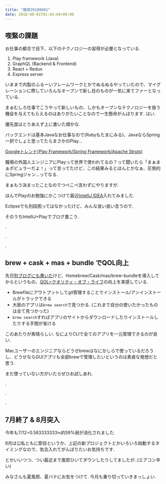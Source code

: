```yaml
---
title: "雑感20180801"
date: 2018-08-01T01:43:04+09:00
---
```


## 喫緊の課題

<!--more-->

お仕事の都合で目下、以下のテクノロジーの習得が必要となっている.

1. Play framework (Java)
1. GraphQL (Backend & Frontend)
1. React + Redux
1. Express server

いままで内製のふるーいフレームワークとかでぬるぬるやっていたので、マイグレーションに際していろんなオープンで新し目のものが一気に来てファーとなっている.

まぁむしろ仕事でこうやって新しいもの、しかもオープンなテクノロジーを扱う機会を与えてもらえるのはありがたいことなので一生懸命がんばります. はい.

優先度はとりあえず上に書いた順かな.

バックエンドは基本Javaなお仕事なので(Rubyもたまにみる)、JavaならSpring一択でしょと思ってたらまさかのPlay...

[Googleトレンド(Play Framework/Spring Framework/Apache Struts)](https://trends.google.com/trends/explore?cat=32&date=today%205-y&q=%2Fm%2F0c3ykpz,%2Fm%2F0dhx5b,%2Fm%2F02bcj2)

職場の外国人エンジニアにPlayって世界で使われてるの？って聞いたら「まぁまぁポピュラーだよ！」って言ってたけど、この結果みるとほんとかなぁ、圧倒的にSpringジャン…ってなる.

まぁもう決まったことなのでつべこべ言わずにやりますが.

ほんでPlayのお勉強にかこつけて最近[IntelliJ IDEA](https://www.jetbrains.com/idea/)入れてみました.

Eclipseでも別段困ってはなかったけど、みんな良い良い言うので.

そのうちIntelliJ+Playでブログ書こう.

.

.

.

## brew + cask + mas + bundle でQOL向上

先日[別ブログにも書いた](https://blog.binfish.jp/diary/oreno-brewfile/)けど、Homebrew/Cask/mas/brew-bundleを導入してからというもの、[QOL=クオリティ・オブ・ライフ](https://kotobank.jp/word/QOL-182697)の向上を実感している.

* Brewfileにアウトプットしてgit管理することでインストール/アンインストールがトラックできる
* 大抵のアプリは`brew search`で見つかる. (これまで自分の使いたかったものは全て見つかった)
* `brew search`すればアプリのサイトからダウンロードしたりインストールしたりする手間が省ける

このあたりが素晴らしい. なによりCLIで全てのアプリを一元管理できるのが良い.

Macユーザーのエンジニアならどうせbrewはなにかしらで使っているだろうし、どうせならGUIアプリも全部brewで管理したいというのは素直な発想だと思う.

まだ使っていない方がいたらぜひお試しあれ.

.

.

.

## 7月終了 & 8月突入

今年も7/12=0.583333333≒約59%弱が消化されました.

8月は公私ともに節目というか、上記の新プロジェクトとかいろいろ始動するタイミングなので、気合入れてがんばりたいお気持ちです.

とかいいつつ、つい最近まで風邪ひいてダウンしたりしてましたが..(エアコン辛い)

みなさんも夏風邪、夏バテにお気をつけて.
今月も乗り切っていきまっしょい.
